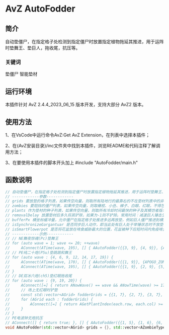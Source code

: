 <!--
 * @Author: qrmd
 * @Date: 2023-07-31 19:06:25
 * @LastEditors: qrmd
 * @LastEditTime: 2023-07-31 19:42:13
 * @Description: 
-->
# AvZ AutoFodder

## 简介

自动垫僵尸，在指定格子处检测到指定僵尸时放置指定植物拖延其推进，用于运阵时垫舞王、垫巨人，拖收尾，抗压等。

### 关键词

垫僵尸 智能垫材

## 运行环境

本插件针对 AvZ 2.4.4_2023_06_15 版本开发，支持大部分 AvZ2 版本。

## 使用方法

1、在VsCode中运行命令AvZ:Get AvZ Extension，在列表中选择本插件；

2、在{AvZ安装目录}/inc文件夹中找到本插件，浏览README和代码注释了解调用方法；

3、在要使用本插件的脚本开头加上 #include "AutoFodder/main.h"

## 函数说明

```c++
// 自动垫僵尸，在指定格子处检测到指定僵尸时放置指定植物拖延其推进，用于运阵时垫舞王、垫巨人，拖收尾，抗压等
// ------------参数------------
// grids 要放垫的格子列表，如果传空向量，则取所有陆地行的最靠右的不在垫材列表中的非一次性植物的右边的格子
// zombies 要阻挡的僵尸列表，如果传空向量，则取橄榄、小丑、梯子、白眼、红眼，不得包含：冰车、气球、矿工、投篮、蹦极，因为垫材通常对它们无效
// plants 作为垫材的种子列表，如果传空向量，则取所有冷却时间最快的种子及其模仿者版本，阳光花费少者优先
// removalDelay 放置垫材后多久将其铲除，如果为-1则不铲除。常用时间：减速巨人锤击生效时间266cs，防止跳跳起跳时间79cs。长期连接时建议不铲除，否则可能会意外铲除原垫材消失后在此格子放置的新植物
// bufferPx 横坐标缓冲量，允许僵尸在指定格子处推进多远再放垫，例如巨人僵尸推进到横坐标不大于440时会对5列植物举锤，如果bufferPx填入30，巨人僵尸推进到横坐标不大于410时才放垫。允许为负值
// isSynchronizeGargantuar 是否同步巨人动作，即当此处有巨人处于举锤状态时不放垫
// isSmartFlowerpot 是否将花盆放在啃食威胁最大的位置，花盆被种下后短时间内免疫啃食伤害，因此需要同时放置多个垫材时，花盆适合放在最容易被啃穿的位置
// ------------示例------------
// // NE舞夜惊魂(Pc)垫舞王
// for (auto wave = 1; wave <= 20; ++wave)
//     AConnect(ATime(wave, 195), [] { AAutoFodder({{3, 9}, {4, 9}}, {ADANCING_ZOMBIE}, {}, 4); });
// // PE纯二十炮(P5u)垫跳跳和舞王
// for (auto wave : {4, 6, 9, 12, 14, 17, 19}) {
//     AConnect(ATime(wave, 170), [] { AAutoFodder({{1, 9}}, {APOGO_ZOMBIE}, {}, 79); });
//     AConnect(ATime(wave, 195), [] { AAutoFodder({{1, 9}, {2, 9}, {5, 9}, {6, 9}}, {ADANCING_ZOMBIE}, {}, 4); });
// }
// // DE双冰六炮(ch5)垫红眼拖收尾
// for (auto wave : {9, 19, 20}) {
//     AConnect([=] { return ANowWave() == wave && ANowTime(wave) >= 1700; }, [] { AAutoFodder(); });
//     // 场上无红眼时铲垫
//     const std::vector<AGrid> fodderGrids = {{1, 7}, {2, 7}, {3, 7}, {4, 7}, {5, 7}};
//     for (AGrid each : fodderGrids) {
//         AConnect([=] { return AGetPlantIndex(each.row, each.col) >= 0 && !AIsZombieExist(AGIGA_GARGANTUAR); }, [=] { AShovel(each.row, each.col); });
//     }
// }
// PE电波钟无炮抗压
// AConnect([] { return true; }, [] { AAutoFodder({{1, 5}, {1, 6}, {6, 5}, {6, 6}, {5, 7}, {2, 7}}, {}, {}, -1, 25); });
void AAutoFodder(std::vector<AGrid> grids = {}, std::vector<AZombieType> zombies = {}, std::vector<APlantType> plants = {}, int removalDelay = -1, int bufferPx = 0, bool isSynchronizeGargantuar = true, bool isSmartFlowerpot = true);
```
